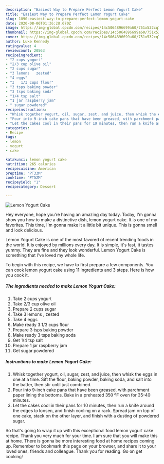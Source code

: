 ```yaml
---
description: "Easiest Way to Prepare Perfect Lemon Yogurt Cake"
title: "Easiest Way to Prepare Perfect Lemon Yogurt Cake"
slug: 1090-easiest-way-to-prepare-perfect-lemon-yogurt-cake
date: 2020-08-06T01:36:28.670Z
image: https://img-global.cpcdn.com/recipes/14c5064896699a60/751x532cq70/lemon-yogurt-cake-recipe-main-photo.jpg
thumbnail: https://img-global.cpcdn.com/recipes/14c5064896699a60/751x532cq70/lemon-yogurt-cake-recipe-main-photo.jpg
cover: https://img-global.cpcdn.com/recipes/14c5064896699a60/751x532cq70/lemon-yogurt-cake-recipe-main-photo.jpg
author: Luke Kennedy
ratingvalue: 4
reviewcount: 20563
recipeingredient:
- "2 cups yogurt"
- "2/3 cup olive oil"
- "2 cups sugar"
- "3 lemons   zested"
- "4 eggs"
- "3   1/3 cups flour"
- "3 tsps baking powder"
- "3 tsps baking soda"
- "1/4 tsp salt"
- "1 jar raspberry jam"
- " sugar powdered"
recipeinstructions:
- "Whisk together yogurt, oil, sugar, zest, and juice, then whisk the eggs in one at a time. Sift the flour, baking powder, baking soda, and salt into the batter, then stir until just combined."
- "Pour into 9-inch cake pans that have been greased, with parchment paper lining the bottoms. Bake in a preheated 350 ºF oven for 35-40 minutes."
- "Let the cakes cool in their pans for 10 minutes, then run a knife around the edges to loosen, and finish cooling on a rack. Spread jam on top of one cake, stack on the other layer, and finish with a dusting of powdered sugar."
categories:
- Recipe
tags:
- lemon
- yogurt
- cake

katakunci: lemon yogurt cake 
nutrition: 265 calories
recipecuisine: American
preptime: "PT33M"
cooktime: "PT52M"
recipeyield: "1"
recipecategory: Dessert

---
```



![Lemon Yogurt Cake](https://img-global.cpcdn.com/recipes/14c5064896699a60/751x532cq70/lemon-yogurt-cake-recipe-main-photo.jpg)

Hey everyone, hope you're having an amazing day today. Today, I'm gonna show you how to make a distinctive dish, lemon yogurt cake. It is one of my favorites. This time, I'm gonna make it a little bit unique. This is gonna smell and look delicious.



Lemon Yogurt Cake is one of the most favored of recent trending foods in the world. It is enjoyed by millions every day. It is simple, it's fast, it tastes yummy. They are fine and they look wonderful. Lemon Yogurt Cake is something that I've loved my whole life.


To begin with this recipe, we have to first prepare a few components. You can cook lemon yogurt cake using 11 ingredients and 3 steps. Here is how you cook it.

<!--inarticleads1-->

##### The ingredients needed to make Lemon Yogurt Cake:

1. Take 2 cups yogurt
1. Take 2/3 cup olive oil
1. Prepare 2 cups sugar
1. Take 3 lemons ,  zested
1. Take 4 eggs
1. Make ready 3   1/3 cups flour
1. Prepare 3 tsps baking powder
1. Make ready 3 tsps baking soda
1. Get 1/4 tsp salt
1. Prepare 1 jar raspberry jam
1. Get  sugar powdered




<!--inarticleads2-->

##### Instructions to make Lemon Yogurt Cake:

1. Whisk together yogurt, oil, sugar, zest, and juice, then whisk the eggs in one at a time. Sift the flour, baking powder, baking soda, and salt into the batter, then stir until just combined.
1. Pour into 9-inch cake pans that have been greased, with parchment paper lining the bottoms. Bake in a preheated 350 ºF oven for 35-40 minutes.
1. Let the cakes cool in their pans for 10 minutes, then run a knife around the edges to loosen, and finish cooling on a rack. Spread jam on top of one cake, stack on the other layer, and finish with a dusting of powdered sugar.




So that's going to wrap it up with this exceptional food lemon yogurt cake recipe. Thank you very much for your time. I am sure that you will make this at home. There is gonna be more interesting food at home recipes coming up. Remember to bookmark this page on your browser, and share it to your loved ones, friends and colleague. Thank you for reading. Go on get cooking!
